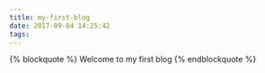 ```yaml
---
title: my-first-blog
date: 2017-09-04 14:25:42
tags:
---
```


{% blockquote %}
 Welcome to my first blog
{% endblockquote %}
